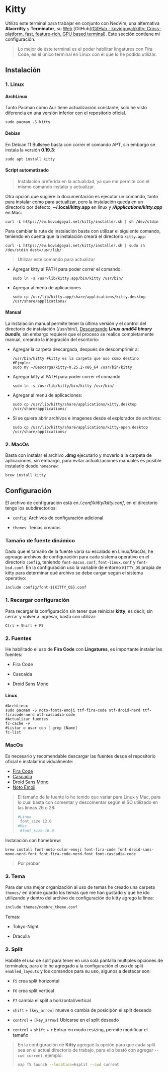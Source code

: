 # Kitty

Utilizo este terminal para trabajar en conjunto con NeoVim, una alternativa **Alacrritty** y **Terminator**, su [Web]([kitty](https://sw.kovidgoyal.net/kitty/)) [GitHub]([GitHub - kovidgoyal/kitty: Cross-platform, fast, feature-rich, GPU based terminal](https://github.com/kovidgoyal/kitty)). Este sección contiene mi configuración.

> Lo mejor de éste terminal es el poder habilitar lingatures con Fira Code, es el único terminal en Linux con el que lo he podido utilizar.

## Instalación

### 1. Linux

#### ArchLinux

Tanto Pacman como Aur tiene actualización constante, solo he visto diferencia en una versión inferior con el repositorio oficial.

```shell
sudo pacman -S kitty
```

#### Debian

En Debian 11 Bullseye basta con correr el comando APT, sin embargo se instala la versión **0.19.3**:

```shell
sudo apt install kitty
```

#### Script automatizado

> Instalación preferida en la actualidad, ya que me permite con el mismo comando instalar y actualizar.

Otra opción que sugiere la documentación es ejecutar un comando, tanto para instalar como para actualizar, pero la instalación queda en un directorio por defecto, **~/.local/kitty.app** en linux y ***/Applications/kitty.app*** en Mac:

```shell
curl -L https://sw.kovidgoyal.net/kitty/installer.sh | sh /dev/stdin
```

Para cambiar la ruta de instalación basta con utilizar el siguiente comando, teniendo en cuenta que la instalación creará el directorio `kitty.app`:

```shell
curl -L https://sw.kovidgoyal.net/kitty/installer.sh | sudo sh /dev/stdin dest=/usr/lib/
```

> Utilizar este comando para actualizar

- Agregar kitty al PATH para poder correr el comando:
  
  ```shell
  sudo ln -s /usr/lib/kitty.app/bin/kitty /usr/bin/
  ```

- Agregar al menú de aplicaciones
  
  ```shell
  sudo cp /usr/lib/kitty.app/share/applications/kitty.desktop /usr/share/applications/
  ```

#### Manual

La instalación manual permite tener la última versión y el control del directorio de instalación (/usr/bin/), [Descargando](https://github.com/kovidgoyal/kitty/releases) ***Linux amd64 binary bundle***, sin embargo requiere que el proceso se realice completamente manual, creando la integración del escritorio:

- Agregar la carpeta descargada, después de descomprimir a:
  
  ```shell
  /usr/bin/kitty #kitty es la carpeta que uso como destino
  #Ejmplo:
  sudo mv ~/Descarga/kitty-0.25.2-x86_64 /usr/bin/kitty
  ```

- Agregar kitty al PATH para poder correr el comando
  
  ```shell
  sudo ln -s /usr/lib/kitty/bin/kitty /usr/bin/
  ```

- Agregar al menú de aplicaciones:
  
  ```shell
  sudo cp /usr/lib/kitty/share/applications/kitty.desktop /usr/share/applications/
  ```

- Si se quiere abrir archivos e imagenes desde el explorador de archivos:
  
  ```shell
  sudo cp /usr/lib/kitty/share/applications/kitty-open.desktop /usr/share/applications/
  ```

### 2. MacOs

Basta con instalar el archivo **.dmg** ejecutarlo y moverlo a la carpeta de aplicaciones, sin embargo, para evitar actualizaciones manuales es posible instalarlo desde `homebrew`:

```shell
brew install kitty
```

## Configuración

El archivo de configuración está en */.conf/kiitty/kitty.conf*, en el directorio tengo los subdirectorios:

- `config`: Archivos de configuración adicional

- `themes`: Temas creados

### Tamaño de fuente dinámico

Dado que el tamaño de la fuente varia su escalado en Linux/MacOs, he agreago archivos de configuración para cada sistema operativo en el directorio `config`, teniendo `font-macos.conf`, `font-linux.conf` y `font-bsd.conf`. En la configuración uso la variable de entorno `KITTY_OS` propia de kitty para determinar qué archivo se debe cargar según el sistema operativo:

```vim
include config/font-${KITTY_OS}.conf
```

### 1. Recargar configuración

Para recargar la configuración sin tener que reiniciar **kitty**, es decir, sin cerrar y volver a ingresar, basta con utilizar:

`Ctrl + Shift + F5`

### 2. Fuentes

He habilitado el uso de **Fira Code** con **Lingatures**, es importante instalar las fuentes:

- Fira Code

- Cascaida

- Droid Sans Mono

#### Linux

```shell
#ArchLinux
sudo pacman -S noto-fonts-emoji ttf-fira-code otf-droid-nerd ttf-firacode-nerd otf-cascadia-code 
#Actualizar fuentes
fc-cache -v
#Listar o usar con | grep [Name]
fc-list
```

### MacOs

Es necesario y recomendable descargar las fuentes desde el repositorio oficial e instalar individualmente:

- [Fira Code](https://github.com/tonsky/FiraCode/releases)
- [Cascadia](https://github.com/microsoft/cascadia-code/releases)
- [Droid Sans Mono](https://www.fontsquirrel.com/fonts/droid-sans-mono)
- [Noto Emoji](https://fonts.google.com/noto/specimen/Noto+Emoji)

> El tamaño de la fuente lo he tenido que variar para Linux y Mac, para lo cual basta con comentar y descomentar según el SO utilizado en las líneas 26 o 28:
> 
> ```sh
> #Linux
>  font_size 12.0
> #Mac
>  #font_size 16.0
> ```

Instalación con homebrew:

```shell
brew install font-noto-color-emoji font-fira-code font-droid-sans-mono-nerd-font font-fira-code-nerd-font font-cascadia-code
```

> Por probar

### 3. Tema

Para dar una mejor organización al uso de temas he creado una carpeta `themes/` en donde guardo los temas que me han gustado y que he ido utilizando y dentro del archivo de configuración de kitty agrego la línea:

```pascal
include themes/nombre_theme.conf
```

Temas:

- Tokyo-Night

- Draculla

### 2. Split

Habilité el uso de split para tener en una sola pantalla multiples opciones de terminales, para ello he agregado a la configuración el uso de split `enabled_layouts` y los comandos para su uso, algunos a destacar son:

- `F5` crea split horizontal

- `F6` crea split vertical

- `F7` cambia el split a horizontal/vertical

- `shift` + `[key_arrow]` mueve o cambia de posicipón  el split deseado

- `control` + `[key_arrow]` Ubicarse en el split deseado

- `control` + `shift` + `r` Entrar en modo resizing, permite modificar el tamaño

> En la configuración de **Kitty** agregué la opción para que cada split sea en el actual directorio de trabajo, para ello bastó con agregar  `--cwd current`, ejemplo:
> 
> ```sh
> map f5 launch --location=hsplit --cwd current
> ```
